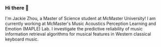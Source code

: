 ### Hi there 👋
I'm Jackie Zhou, a Master of Science student at McMaster University! 
I am currently working at McMaster's Music Acoustics Perception Learning and Emotion (MAPLE) Lab. I investigate the predictive reliability of music information retrieval algorithms for musical features in Western classical keyboard music. 

<!--
**zhouz109/zhouz109** is a ✨ _special_ ✨ repository because its `README.md` (this file) appears on your GitHub profile.

Here are some ideas to get you started:

- 🔭 I’m currently working on ...
- 🌱 I’m currently learning ...
- 👯 I’m looking to collaborate on ...
- 🤔 I’m looking for help with ...
- 💬 Ask me about ...
- 📫 How to reach me: ...
- 😄 Pronouns: ...
- ⚡ Fun fact: ...
-->
